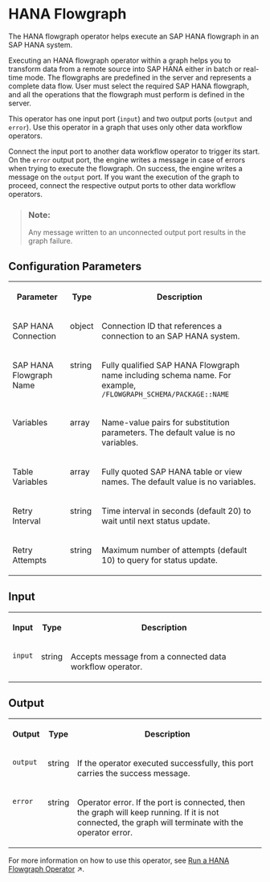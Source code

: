 <!-- loiof9f9908f4830489695a61ef6e421ffe2 -->

# HANA Flowgraph

The HANA flowgraph operator helps execute an SAP HANA flowgraph in an SAP HANA system.



Executing an HANA flowgraph operator within a graph helps you to transform data from a remote source into SAP HANA either in batch or real-time mode. The flowgraphs are predefined in the server and represents a complete data flow. User must select the required SAP HANA flowgraph, and all the operations that the flowgraph must perform is defined in the server.



This operator has one input port \(`input`\) and two output ports \(`output` and `error`\). Use this operator in a graph that uses only other data workflow operators.

Connect the input port to another data workflow operator to trigger its start. On the `error` output port, the engine writes a message in case of errors when trying to execute the flowgraph. On success, the engine writes a message on the `output` port. If you want the execution of the graph to proceed, connect the respective output ports to other data workflow operators.

> ### Note:  
> Any message written to an unconnected output port results in the graph failure.



<a name="loiof9f9908f4830489695a61ef6e421ffe2__section_sq1_nf3_vdb"/>

## Configuration Parameters


<table>
<tr>
<th valign="top">

Parameter

</th>
<th valign="top">

Type

</th>
<th valign="top">

Description

</th>
</tr>
<tr>
<td valign="top">

SAP HANA Connection

</td>
<td valign="top">

object

</td>
<td valign="top">

Connection ID that references a connection to an SAP HANA system.

</td>
</tr>
<tr>
<td valign="top">

SAP HANA Flowgraph Name

</td>
<td valign="top">

string

</td>
<td valign="top">

Fully qualified SAP HANA Flowgraph name including schema name. For example, `/FLOWGRAPH_SCHEMA/PACKAGE::NAME`

</td>
</tr>
<tr>
<td valign="top">

Variables

</td>
<td valign="top">

array

</td>
<td valign="top">

Name-value pairs for substitution parameters. The default value is no variables.

</td>
</tr>
<tr>
<td valign="top">

Table Variables

</td>
<td valign="top">

array

</td>
<td valign="top">

Fully quoted SAP HANA table or view names. The default value is no variables.

</td>
</tr>
<tr>
<td valign="top">

Retry Interval

</td>
<td valign="top">

string

</td>
<td valign="top">

Time interval in seconds \(default 20\) to wait until next status update.

</td>
</tr>
<tr>
<td valign="top">

Retry Attempts

</td>
<td valign="top">

string

</td>
<td valign="top">

Maximum number of attempts \(default 10\) to query for status update.

</td>
</tr>
</table>



<a name="loiof9f9908f4830489695a61ef6e421ffe2__section_knq_5f3_vdb"/>

## Input


<table>
<tr>
<th valign="top">

Input

</th>
<th valign="top">

Type

</th>
<th valign="top">

Description

</th>
</tr>
<tr>
<td valign="top">

`input` 

</td>
<td valign="top">

string

</td>
<td valign="top">

Accepts message from a connected data workflow operator.

</td>
</tr>
</table>



<a name="loiof9f9908f4830489695a61ef6e421ffe2__section_swc_cg3_vdb"/>

## Output


<table>
<tr>
<th valign="top">

Output

</th>
<th valign="top">

Type

</th>
<th valign="top">

Description

</th>
</tr>
<tr>
<td valign="top">

`output` 

</td>
<td valign="top">

string

</td>
<td valign="top">

If the operator executed successfully, this port carries the success message.

</td>
</tr>
<tr>
<td valign="top">

`error` 

</td>
<td valign="top">

string

</td>
<td valign="top">

Operator error. If the port is connected, then the graph will keep running. If it is not connected, the graph will terminate with the operator error.

</td>
</tr>
</table>



For more information on how to use this operator, see [Run a HANA Flowgraph Operator](https://help.sap.com/viewer/1c1341f6911f4da5a35b191b40b426c8/Cloud/en-US/429c135ef23842b5a6d303914b8febae.html "To run (execute) an SAP HANA Flowgraph in an SAP HANA system, use the HANA flowgraph operator in the SAP Data Intelligence Modeler application.") :arrow_upper_right:.

